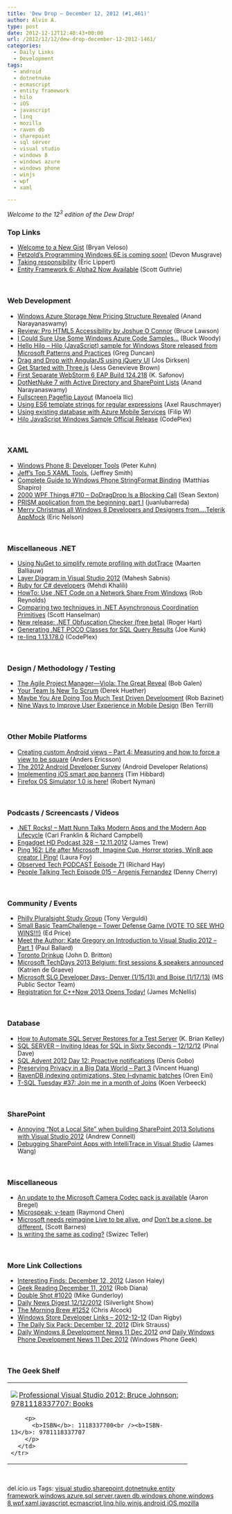 ```yaml
---
title: 'Dew Drop – December 12, 2012 (#1,461)'
author: Alvin A.
type: post
date: 2012-12-12T12:40:43+00:00
url: /2012/12/12/dew-drop-december-12-2012-1461/
categories:
  - Daily Links
  - Development
tags:
  - android
  - dotnetnuke
  - ecmascript
  - entity framework
  - hilo
  - iOS
  - javascript
  - linq
  - mozilla
  - raven db
  - sharepoint
  - sql server
  - visual studio
  - windows 8
  - windows azure
  - windows phone
  - winjs
  - wpf
  - xaml

---
```

_Welcome to the 12<sup>3</sup> edition of the Dew Drop!_

### <a name="top"></a>Top Links

  * <a href="https://github.com/blog/1276-welcome-to-a-new-gist" target="_blank">Welcome to a New Gist</a> (Bryan Veloso)
  * <a href="http://blogs.msdn.com/b/microsoft_press/archive/2012/12/11/petzold-s-programming-windows-6e-is-coming-soon.aspx" target="_blank">Petzold’s Programming Windows 6E is coming soon!</a> (Devon Musgrave)
  * <a href="http://ericlippert.com/2012/12/11/taking-responsibility/?utm_source=rss&utm_medium=rss&utm_campaign=taking-responsibility" target="_blank">Taking responsibility</a> (Eric Lippert)
  * <a href="http://weblogs.asp.net/scottgu/archive/2012/12/11/entity-framework-6-alpha2-now-available.aspx" target="_blank">Entity Framework 6: Alpha2 Now Available</a> (Scott Guthrie)

&#160;

### <a name="web"></a>Web Development

  * <a href="http://www.infoq.com/news/2012/12/win-azure-storage-pricing" target="_blank">Windows Azure Storage New Pricing Structure Revealed</a> (Anand Narayanaswamy)
  * <a href="http://feedproxy.google.com/~r/html5doctor/~3/r5xWDAS8N6w/" target="_blank">Review: Pro HTML5 Accessibility by Joshue O Connor</a> (Bruce Lawson)
  * <a href="http://blogs.msdn.com/b/buckwoody/archive/2012/12/10/i-could-sure-use-some-windows-azure-code-samples.aspx" target="_blank">I Could Sure Use Some Windows Azure Code Samples…</a> (Buck Woody)
  * <a href="http://coolthingoftheday.blogspot.com/2012/12/hello-hilo-hilo-javascript-sample-for.html" target="_blank">Hello Hilo &#8211; Hilo (JavaScript) sample for Windows Store released from Microsoft Patterns and Practices</a> (Greg Duncan)
  * <a href="http://feeds.dzone.com/~r/zones/css/~3/rESQiVOpFnc/drag-and-drop-angularjs-using" target="_blank">Drag and Drop with AngularJS using jQuery UI</a> (Jos Dirksen)
  * <a href="http://feedproxy.google.com/~r/SitepointFeed/~3/huYUWFcXxXs/" target="_blank">Get Started with Three.js</a> (Jess Genevieve Brown)
  * <a href="http://feedproxy.google.com/~r/jetbrains_webIde/~3/HsjoaBgjxCE/" target="_blank">First Separate WebStorm 6 EAP Build 124.218</a> (K. Safonov)
  * <a href="http://www.infoq.com/news/2012/12/dotnetnuke7" target="_blank">DotNetNuke 7 with Active Directory and SharePoint Lists</a> (Anand Narayanaswamy)
  * <a href="http://tympanus.net/codrops/2012/12/11/fullscreen-pageflip-layout/" target="_blank">Fullscreen Pageflip Layout</a> (Manoela Ilic)
  * <a href="http://feedproxy.google.com/~r/2ality/~3/Swc8FdIjWcI/template-strings-xregexp.html" target="_blank">Using ES6 template strings for regular expressions</a> (Axel Rauschmayer)
  * <a href="http://www.strathweb.com/2012/12/using-existing-database-with-azure-mobile-services/" target="_blank">Using existing database with Azure Mobile Services</a> (Filip W)
  * <a href="http://hilojs.codeplex.com/releases/view/98814" target="_blank">Hilo JavaScript Windows Sample Official Release</a> (CodePlex)

&#160;

### <a name="silverlight"></a>XAML

  * <a href="http://www.pitorque.de/MisterGoodcat/post.aspx?id=ab188321-9e8e-4e98-a70f-72a2baa0a316" target="_blank">Windows Phone 8: Developer Tools</a> (Peter Kuhn)
  * <a href="http://www.infragistics.com/community/blogs/ux/archive/2012/12/11/jeffs-top-5-xaml-tools.aspx" target="_blank">Jeff&#8217;s Top 5 XAML Tools.</a> (Jeffrey Smith)
  * <a href="http://matthiasshapiro.com/2012/12/11/complete-guide-to-windows-phone-stringformat-binding/" target="_blank">Complete Guide to Windows Phone StringFormat Binding</a> (Matthias Shapiro)
  * <a href="http://wpf.2000things.com/2012/12/12/710-dodragdrop-is-a-blocking-call" target="_blank">2000 WPF Things #710 – DoDragDrop Is a Blocking Call</a> (Sean Sexton)
  * <a href="http://www.codeproject.com/Articles/507077/PRISM-application-from-the-beginning-part-I" target="_blank">PRISM application from the beginning: part I</a> (juanlubarreda)
  * <a href="http://feedproxy.google.com/~r/IUpdateable/~3/O4z8mk6YkKU/" target="_blank">Merry Christmas all Windows 8 Developers and Designers from….Telerik AppMock</a> (Eric Nelson)

&#160;

### <a name="dotnet"></a>Miscellaneous .NET

  * <a href="http://blogs.jetbrains.com/dotnet/2012/12/remote-profiling-web-applications-with-dottrace-performance/" target="_blank">Using NuGet to simplify remote profiling with dotTrace</a> (Maarten Balliauw)
  * <a href="http://feedproxy.google.com/~r/netCurryRecentArticles/~3/Gq_n8UH-ICQ/ShowArticle.aspx" target="_blank">Layer Diagram in Visual Studio 2012</a> (Mahesh Sabnis)
  * <a href="http://www.mehdi-khalili.com/ruby-for-csharp-developers" target="_blank">Ruby for C# developers</a> (Mehdi Khalili)
  * <a href="http://feedproxy.google.com/~r/robz/~3/GIKOK4uAD9w/howto-use-.net-code-on-a-network-share-from-windows.aspx" target="_blank">HowTo: Use .NET Code on a Network Share From Windows</a> (Rob Reynolds)
  * <a href="http://feeds.feedblitz.com/~/36351678/0/scotthanselman~Comparing-two-techniques-in-NET-Asynchronous-Coordination-Primitives.aspx" target="_blank">Comparing two techniques in .NET Asynchronous Coordination Primitives</a> (Scott Hanselman)
  * <a href="http://www.reflector.net/2012/12/new-release-net-obfuscation-checker-free-beta/" target="_blank">New release: .NET Obfuscation Checker (free beta)</a> (Roger Hart)
  * <a href="http://visualstudiomagazine.com/articles/2012/12/11/sqlqueryresults-code-generation.aspx" target="_blank">Generating .NET POCO Classes for SQL Query Results</a> (Joe Kunk)
  * <a href="http://relinq.codeplex.com/releases/view/98897" target="_blank">re-linq 1.13.178.0</a> (CodePlex)

&#160;

### <a name="design"></a>Design / Methodology / Testing

  * <a href="http://blog.matrixresources.com/blog/agile-project-manager%E2%80%94viola-great-reveal" target="_blank">The Agile Project Manager—Viola: The Great Reveal</a> (Bob Galen)
  * <a href="http://feedproxy.google.com/~r/LeadingAgile/~3/wqe-YWUOgYc/" target="_blank">Your Team Is New To Scrum</a> (Derek Huether)
  * <a href="http://feedproxy.google.com/~r/AccidentalTechnologist/~3/H6E8Rc7tWEE/" target="_blank">Maybe You Are Doing Too Much Test Driven Development</a> (Rob Bazinet)
  * <a href="http://css-tricks.com/nine-ways-to-improve-user-experience-in-mobile-design/" target="_blank">Nine Ways to Improve User Experience in Mobile Design</a> (Ben Terrill)

&#160;

### <a name="mobile"></a>Other Mobile Platforms

  * <a href="http://feedproxy.google.com/~r/jayway/posts/~3/VLey0oF6dUE/" target="_blank">Creating custom Android views – Part 4: Measuring and how to force a view to be square</a> (Anders Ericsson)
  * <a href="http://feedproxy.google.com/~r/blogspot/hsDu/~3/0HTn8eFTB-g/the-2012-android-developer-survey.html" target="_blank">The 2012 Android Developer Survey</a> (Android Developer Relations)
  * <a href="http://feedproxy.google.com/~r/TimHibbard/~3/ToUlFEccJM0/" target="_blank">Implementing iOS smart app banners</a> (Tim Hibbard)
  * <a href="https://hacks.mozilla.org/2012/12/firefox-os-simulator-1-0-is-here/" target="_blank">Firefox OS Simulator 1.0 is here!</a> (Robert Nyman)

&#160;

### <a name="podcasts"></a>Podcasts / Screencasts / Videos

  * <a href="http://www.dotnetrocks.com/default.aspx?ShowNum=827" target="_blank">.NET Rocks! &#8211; Matt Nunn Talks Modern Apps and the Modern App Lifecycle</a> (Carl Franklin & Richard Campbell)
  * <a href="http://www.engadget.com/2012/12/11/engadget-hd-podcast-328-12-11-2012/" target="_blank">Engadget HD Podcast 328 &#8211; 12.11.2012</a> (James Trew)
  * <a href="http://channel9.msdn.com/Shows/PingShow/Ping-162-Life-after-Microsoft-Imagine-Cup-Horror-stories-Win8-app-creator" target="_blank">Ping 162: Life after Microsoft, Imagine Cup, Horror stories, Win8 app creator | Ping!</a> (Laura Foy)
  * <a href="http://feedproxy.google.com/~r/windowsobserver/~3/yV6ZJg_wpH4/" target="_blank">Observed Tech PODCAST Episode 71</a> (Richard Hay)
  * <a href="http://feedproxy.google.com/~r/PeopleTalkingTech/~3/Cgnra2Go_Z0/episode-015-argenis-fernandez" target="_blank">People Talking Tech Episode 015 – Argenis Fernandez</a> (Denny Cherry)

&#160;

### <a name="events"></a>Community / Events

  * <a href="http://verguldi.com/philly-pluralsight-study-group" target="_blank">Philly Pluralsight Study Group</a> (Tony Verguldi)
  * <a href="http://blogs.msdn.com/b/smallbasic/archive/2012/12/11/small-basic-teamchallenge-tower-defense-game-vote-to-see-who-wins.aspx" target="_blank">Small Basic TeamChallenge &#8211; Tower Defense Game (VOTE TO SEE WHO WINS!!!)</a> (Ed Price)
  * <a href="http://blog.pluralsight.com/2012/12/11/meet-the-author-kate-gregory-on-introduction-to-visual-studio-2012-part-1/" target="_blank">Meet the Author: Kate Gregory on Introduction to Visual Studio 2012 – Part 1</a> (Paul Ballard)
  * <a href="https://github.com/blog/1353-toronto-drinkup" target="_blank">Toronto Drinkup</a> (John D. Britton)
  * <a href="http://blogs.msdn.com/b/katriend/archive/2012/12/12/microsoft-techdays-2013-belgium-first-sessions-amp-speakers-announced.aspx" target="_blank">Microsoft TechDays 2013 Belgium: first sessions & speakers announced</a> (Katrien de Graeve)
  * <a href="http://blogs.msdn.com/b/publicsector/archive/2012/12/11/microsoft-slg-developer-days-denver-1-15-13-and-boise-1-17-13.aspx" target="_blank">Microsoft SLG Developer Days- Denver (1/15/13) and Boise (1/17/13)</a> (MS Public Sector Team)
  * <a href="http://blogs.msdn.com/b/vcblog/archive/2012/12/11/cxxnow2013registrationopens.aspx" target="_blank">Registration for C++Now 2013 Opens Today!</a> (James McNellis)

&#160;

### <a name="sql"></a>Database

  * <a href="http://feedproxy.google.com/~r/MSSQLTips-LatestSqlServerTips/~3/HK9H1Bwq6DA/tip.asp" target="_blank">How to Automate SQL Server Restores for a Test Server</a> (K. Brian Kelley)
  * <a href="http://blog.sqlauthority.com/2012/12/12/sql-server-inviting-ideas-for-sql-in-sixty-seconds-121212/" target="_blank">SQL SERVER – Inviting Ideas for SQL in Sixty Seconds – 12/12/12</a> (Pinal Dave)
  * <a href="http://blogs.lessthandot.com/index.php/DataMgmt/DBAdmin/MSSQLServerAdmin/proactive-notifications" target="_blank">SQL Advent 2012 Day 12: Proactive notifications</a> (Denis Gobo)
  * <a href="https://labs.ericsson.com/blog/preserving-privacy-in-a-big-data-world-part-3" target="_blank">Preserving Privacy in a Big Data World – Part 3</a> (Vincent Huang)
  * <a href="http://feedproxy.google.com/~r/AyendeRahien/~3/xkdIbzZXvYU/ravendb-indexing-optimizations-step-indash-dynamic-batches" target="_blank">RavenDB indexing optimizations, Step I–dynamic batches</a> (Oren Eini)
  * <a href="http://blogs.lessthandot.com/index.php/DataMgmt/DBProgramming/MSSQLServer/t-sql-tuesday-37-join" target="_blank">T-SQL Tuesday #37: Join me in a month of Joins</a> (Koen Verbeeck)

&#160;

### <a name="sp"></a>SharePoint

  * <a href="http://feedproxy.google.com/~r/AndrewConnell/~3/1PjGMwdsZ3I/annoying-ldquonot-a-local-siterdquo-when-building-sharepoint-2013-solutions.aspx" target="_blank">Annoying “Not a Local Site” when building SharePoint 2013 Solutions with Visual Studio 2012</a> (Andrew Connell)
  * <a href="http://blogs.msdn.com/b/visualstudioalm/archive/2012/12/11/debugging-sharepoint-apps-with-intellitrace-in-visual-studio.aspx" target="_blank">Debugging SharePoint Apps with IntelliTrace in Visual Studio</a> (James Wang)

&#160;

### <a name="misc"></a>Miscellaneous

  * <a href="http://rawcamera.wordpress.com/2012/12/11/an-update-to-the-microsoft-camera-codec-pack-is-available/" target="_blank">An update to the Microsoft Camera Codec pack is available</a> (Aaron Bregel)
  * <a href="http://blogs.msdn.com/b/oldnewthing/archive/2012/12/11/10376210.aspx" target="_blank">Microspeak: v-team</a> (Raymond Chen)
  * <a href="http://feedproxy.google.com/~r/MsMossyblog/~3/dY0FLQ5dQTo/1016" target="_blank">Microsoft needs reimagine Live to be alive.</a> _and_ <a href="http://feedproxy.google.com/~r/MsMossyblog/~3/hZnMaiWgY98/1024" target="_blank">Don&#8217;t be a clone, be different.</a> (Scott Barnes)
  * <a href="http://feedproxy.google.com/~r/AGeekWithAHat2/~3/zxmyHbCuo6s/5665" target="_blank">Is writing the same as coding?</a> (Swizec Teller)

&#160;

### <a name="links"></a>More Link Collections

  * <a href="http://jasonhaley.com/blog/post.aspx?id=004513fb-0331-4720-988d-08e1cea01039" target="_blank">Interesting Finds: December 12, 2012</a> (Jason Haley)
  * <a href="http://feedproxy.google.com/~r/RegularGeek/~3/Vj2rvyGd2dw/" target="_blank">Geek Reading December 11, 2012</a> (Rob Diana)
  * <a href="http://afreshcup.com/home/2012/12/11/double-shot-1020.html" target="_blank">Double Shot #1020</a> (Mike Gunderloy)
  * <a href="http://feedproxy.google.com/~r/silverlightshow/~3/y_I39ilEx7U/Daily-News-Digest-12-12-2012.aspx" target="_blank">Daily News Digest 12/12/2012</a> (Silverlight Show)
  * <a href="http://feedproxy.google.com/~r/ReflectivePerspective/~3/BA3uQiIGZ8U/" target="_blank">The Morning Brew #1252</a> (Chris Alcock)
  * <a href="http://feedproxy.google.com/~r/DanRigby/~3/2anbNyOeCZs/" target="_blank">Windows Store Developer Links – 2012-12-12</a> (Dan Rigby)
  * <a href="http://feeds.feedblitz.com/~/36360202/0/dirkstrauss~The-Daily-Six-Pack-December" target="_blank">The Daily Six Pack: December 12, 2012</a> (Dirk Strauss)
  * <a href="http://www.windowsphonegeek.com/windows-8-news/daily-windows-8-development-news-11-dec-2012" target="_blank">Daily Windows 8 Development News 11 Dec 2012</a> _and_ <a href="http://feedproxy.google.com/~r/Windowsphonegeek/~3/gyRG8JrypwY/daily-windows-phone-development-news-11-dec-2012" target="_blank">Daily Windows Phone Development News 11 Dec 2012</a> (Windows Phone Geek)

&#160;

### <a name="shelf"></a>The Geek Shelf

<div style="padding-bottom: 0px; margin: 0px; padding-left: 0px; padding-right: 0px; display: inline; float: none; padding-top: 0px" id="scid:7dc1bd33-94bd-46fd-a20b-0131235bcd47:a782aaa1-9a2e-48a1-846f-5303d209447a" class="wlWriterEditableSmartContent">
  <table cellspacing="0" cellpadding="2" width="400" border="0" unselectable="on">
    <tr>
      <td valign="top" width="400">
        <p>
          <a title="Professional Visual Studio 2012: Bruce Johnson: 9781118337707: Books" href="http://www.amazon.com/exec/obidos/ASIN/1118337700/alvinashcraft-20"><img data-recalc-dims="1" decoding="async" src="https://i0.wp.com/images.amazon.com/images/P/1118337700.01.MZZZZZZZ.jpg?w=660" border="0" align="left" style="float:left" />Professional Visual Studio 2012: Bruce Johnson: 9781118337707: Books</a>
        </p>
        
        <p>
          <b>ISBN</b>: 1118337700<br /><b>ISBN-13</b>: 9781118337707
        </p>
      </td>
    </tr>
  </table>
</div>

&#160;

<div style="padding-bottom: 0px; margin: 0px; padding-left: 0px; padding-right: 0px; display: inline; float: none; padding-top: 0px" id="scid:0767317B-992E-4b12-91E0-4F059A8CECA8:9a645011-7a5a-45c2-8480-4e19f76d8354" class="wlWriterEditableSmartContent">
  del.icio.us Tags: <a href="http://del.icio.us/popular/visual+studio" rel="tag">visual studio</a>,<a href="http://del.icio.us/popular/sharepoint" rel="tag">sharepoint</a>,<a href="http://del.icio.us/popular/dotnetnuke" rel="tag">dotnetnuke</a>,<a href="http://del.icio.us/popular/entity+framework" rel="tag">entity framework</a>,<a href="http://del.icio.us/popular/windows+azure" rel="tag">windows azure</a>,<a href="http://del.icio.us/popular/sql+server" rel="tag">sql server</a>,<a href="http://del.icio.us/popular/raven+db" rel="tag">raven db</a>,<a href="http://del.icio.us/popular/windows+phone" rel="tag">windows phone</a>,<a href="http://del.icio.us/popular/windows+8" rel="tag">windows 8</a>,<a href="http://del.icio.us/popular/wpf" rel="tag">wpf</a>,<a href="http://del.icio.us/popular/xaml" rel="tag">xaml</a>,<a href="http://del.icio.us/popular/javascript" rel="tag">javascript</a>,<a href="http://del.icio.us/popular/ecmascript" rel="tag">ecmascript</a>,<a href="http://del.icio.us/popular/linq" rel="tag">linq</a>,<a href="http://del.icio.us/popular/hilo" rel="tag">hilo</a>,<a href="http://del.icio.us/popular/winjs" rel="tag">winjs</a>,<a href="http://del.icio.us/popular/android" rel="tag">android</a>,<a href="http://del.icio.us/popular/iOS" rel="tag">iOS</a>,<a href="http://del.icio.us/popular/mozilla" rel="tag">mozilla</a>
</div>